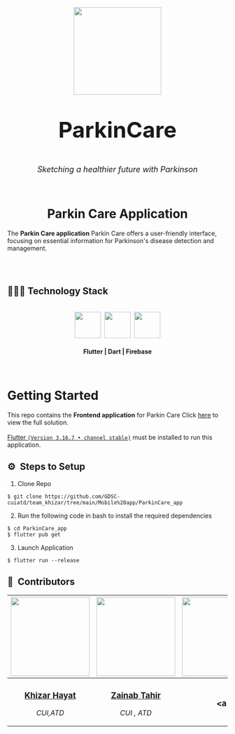 <div align="center">
    <div >
        <img width="200px" src="https://github.com/GDSC-cuiatd/team_khizar/assets/144155704/8d3ef966-be17-48bd-b9ed-0e387086583a">
    </div>
    <div >
            <p style="font-size:50px;"><b>ParkinCare</b></p>
            <p style="font-size:18px"><i>Sketching a healthier future with Parkinson</i></p>
    </div>      
</div>
<br>

<h1 align="center">Parkin Care Application</h1>

The <b>Parkin Care application</b> Parkin Care offers a user-friendly interface, focusing on essential information for Parkinson's disease detection and management.
<br>
<br>
  <div >
        <img  src="(https://github.com/GDSC-cuiatd/team_khizar/assets/144155704/f15ac745-d9ff-48e6-9005-4d8d7185fd8a" alt=""/>
    </div>
<be>
<br>
<h2>👨🏻‍💻 Technology Stack</h2>
<br />
<div align="center">
    <kbd>
        <img height="60" src="https://github.com/GDSC-cuiatd/team_khizar/assets/144155704/a5ab4904-6273-4cc6-94b0-67f1aba93705"/>
    </kbd>
    <kbd>
        <img height="60" src="https://github.com/GDSC-cuiatd/team_khizar/assets/144155704/06d940f5-e10f-45e0-87ad-3b2c04a2d49f"/>
    </kbd>
    <kbd>
        <img height="60" src="https://github.com/GDSC-cuiatd/team_khizar/assets/144155704/08406ec1-e229-4f01-968b-b38833315bd2"/>
    </kbd>
    <h4>Flutter | Dart | Firebase</h4>
</div>

<br>

# Getting Started

This repo contains the <b>Frontend application</b> for Parkin Care Click [here](https://github.com/GDSC-cuiatd/team_khizar/tree/main/Mobile%20app/ParkinCare_app) to view the full solution.
<br><br>
[Flutter `(Version 3.16.7 • channel stable)`](https://docs.flutter.dev/get-started/install) must be installed to run this application.

## ⚙️ &nbsp;Steps to Setup

1. Clone Repo

```
$ git clone https://github.com/GDSC-cuiatd/team_khizar/tree/main/Mobile%20app/ParkinCare_app
```

2. Run the following code in bash to install the required dependencies

```
$ cd ParkinCare_app
$ flutter pub get
```

3. Launch Application

```
$ flutter run --release
```

## 👥 &nbsp;Contributors

<!-- List contributors and their roles; provide links to their profiles -->


| <a href="https://github.com/chayhuixiang"><img width="180px" src="https://github.com/GDSC-cuiatd/team_khizar/assets/144155704/56008893-bb68-413a-99d7-32a87fcd76fe" alt=""/></a> | <a href="https://github.com/raeesazam"><img width="180px" src="https://github.com/GDSC-cuiatd/team_khizar/assets/144155704/b3a5e7ae-3597-4dcb-bb29-2df35d1e78a6" alt=""/></a> | <a href="https://github.com/askhan963"><img width="180px" src="https://github.com/GDSC-cuiatd/team_khizar/assets/144155704/c5a71c87-4f71-40a9-b361-9cc58a26def1" alt=""/></a> | <a href="https://github.com/askhan963"><img width="180px" src="https://github.com/GDSC-cuiatd/team_khizar/assets/144155704/0766d97a-d42d-4f8e-9cae-feb542e81dc9" alt=""/></a> |
| ---------------------------------------------------------------------------------------------------------------------------------------------------------------------------------------------------------------------------------- | ----------------------------------------------------------------------------------------------------------------------------------------------------------------------------------------------------------------------------------- | -------------------------------------------------------------------------------------------------------------------------------------------------------------------------------------------------------------------------- | ----------------------------------------------------------------------------------------------------------------------------------------------------------------------------------------------------------------------------- |
| <div align="center"><h3><b><a href="https://github.com/roboraees07">Khizar Hayat</a></b></h3><p><i>CUI,ATD</i></p></div>                                                                               | <div align="center"><h3><b><a href="https://github.com/askhan963">Zainab Tahir</a></b></h3></a><p><i>CUI , ATD</i></p></div>                                                                          | <div align="center"><h3><b><a 
